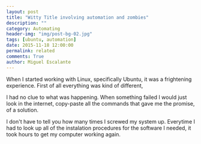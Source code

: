 ```yaml
---
layout: post
title: "Witty Title involving automation and zombies"
description: ""
category: Automating
header-img: "img/post-bg-02.jpg"
tags: [ubuntu, automation]
date: 2015-11-18 12:00:00
permalink: related
comments: True
author: Miguel Escalante
---
```


When I started working with Linux, specifically Ubuntu, it was a frightening experience. First of all everything was kind of different, 

I had no clue to what was happening. When something failed I would just look in the internet, copy-paste all the commands that gave me the promise, of a solution.

I don't have to tell you how many times I screwed my system up. Everytime I had to look up all of the instalation procedures for the software I needed, it took hours to get my computer working again. 
